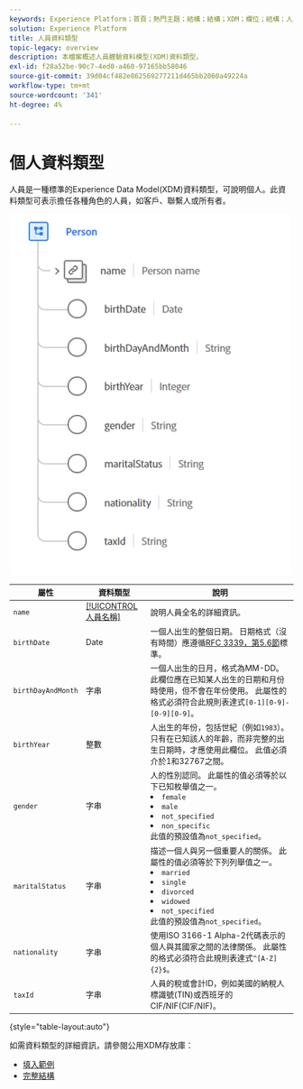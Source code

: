 ```yaml
---
keywords: Experience Platform；首頁；熱門主題；結構；結構；XDM；欄位；結構；人員；資料類型；資料類型；
solution: Experience Platform
title: 人員資料類型
topic-legacy: overview
description: 本檔案概述人員體驗資料模型(XDM)資料類型。
exl-id: f28a52be-90c7-4ed0-a460-97165bb58046
source-git-commit: 39d04cf482e862569277211d465bb2060a49224a
workflow-type: tm+mt
source-wordcount: '341'
ht-degree: 4%

---
```


#  個人資料類型

 人員是一種標準的Experience Data Model(XDM)資料類型，可說明個人。此資料類型可表示擔任各種角色的人員，如客戶、聯繫人或所有者。

<img src="../images/data-types/person.PNG" width="500" /><br />

| 屬性 | 資料類型 | 說明 |
| --- | --- | --- |
| `name` | [[!UICONTROL 人員名稱]](./person-name.md) | 說明人員全名的詳細資訊。 |
| `birthDate` | Date | 一個人出生的整個日期。 日期格式（沒有時間）應遵循[RFC 3339，第5.6節](https://tools.ietf.org/html/rfc3339#section-5.6)標準。 |
| `birthDayAndMonth` | 字串 | 一個人出生的日月，格式為MM-DD。 此欄位應在已知某人出生的日期和月份時使用，但不會在年份使用。 此屬性的格式必須符合此規則表達式`[0-1][0-9]-[0-9][0-9]`。 |
| `birthYear` | 整數 | 人出生的年份，包括世紀（例如`1983`）。 只有在已知該人的年齡，而非完整的出生日期時，才應使用此欄位。 此值必須介於1和32767之間。 |
| `gender` | 字串 | 人的性別認同。 此屬性的值必須等於以下已知枚舉值之一。 <li> `female` </li> <li> `male` </li> <li> `not_specified` </li> <li> `non_specific` </li> 此值的預設值為`not_specified`。 |
| `maritalStatus` | 字串 | 描述一個人與另一個重要人的關係。 此屬性的值必須等於下列列舉值之一。 <li> `married` </li> <li> `single` </li> <li> `divorced` </li> <li> `widowed` </li> <li> `not_specified` </li> 此值的預設值為`not_specified`。 |
| `nationality` | 字串 | 使用ISO 3166-1 Alpha-2代碼表示的個人與其國家之間的法律關係。 此屬性的格式必須符合此規則表達式`^[A-Z]{2}$`。 |
| `taxId` | 字串 | 人員的稅或會計ID，例如美國的納稅人標識號(TIN)或西班牙的CIF/NIF(CIF/NIF)。 |

{style=&quot;table-layout:auto&quot;}

如需資料類型的詳細資訊，請參閱公用XDM存放庫：

* [填入範例](https://github.com/adobe/xdm/blob/master/components/datatypes/person/person.example.1.json)
* [完整結構](https://github.com/adobe/xdm/blob/master/components/datatypes/person/person.schema.json)

